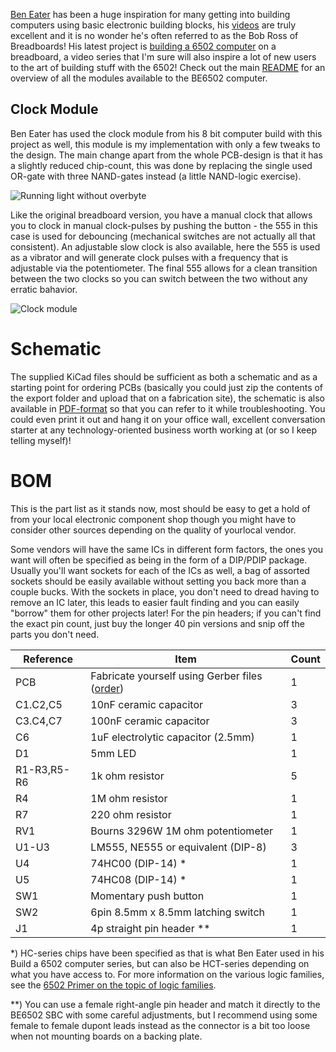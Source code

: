 [Ben Eater](https://eater.net/) has been a huge inspiration for many getting into building computers using basic electronic building blocks, his [videos](https://www.youtube.com/user/eaterbc) are truly excellent and it is no wonder he's often referred to as the Bob Ross of Breadboards! His latest project is [building a 6502 computer](https://eater.net/6502) on a breadboard, a video series that I'm sure will also inspire a lot of new users to the art of building stuff with the 6502! Check out the main [README](https://github.com/tebl/BE6502) for an overview of all the modules available to the BE6502 computer.

## Clock Module
Ben Eater has used the clock module from his 8 bit computer build with this project as well, this module is my implementation with only a few tweaks to the design. The main change apart from the whole PCB-design is that it has a slightly reduced chip-count, this was done by replacing the single used OR-gate with three NAND-gates instead (a little NAND-logic exercise).

![Running light without overbyte](https://github.com/tebl/BE6502/raw/master/gallery/2019-11-27%2020.53.11.jpg)

Like the original breadboard version, you have a manual clock that allows you to clock in manual clock-pulses by pushing the button - the 555 in this case is used for debouncing (mechanical switches are not actually all that consistent). An adjustable slow clock is also available, here the 555 is used as a vibrator and will generate clock pulses with a frequency that is adjustable via the potentiometer. The final 555 allows for a clean transition between the two clocks so you can switch between the two without any erratic bahavior.

![Clock module](https://github.com/tebl/BE6502/raw/master/BE6502%20Clock/gallery/2019-11-27%2020.39.37.jpg)

# Schematic
The supplied KiCad files should be sufficient as both a schematic and as a starting point for ordering PCBs (basically you could just zip the contents of the export folder and upload that on a fabrication site), the schematic is also available in [PDF-format](https://github.com/tebl/BE6502/raw/master/BE6502%20Clock/export/BE6502%20Clock.pdf) so that you can refer to it while troubleshooting. You could even print it out and hang it on your office wall, excellent conversation starter at any technology-oriented business worth working at (or so I keep telling myself)!

# BOM
This is the part list as it stands now, most should be easy to get a hold of from your local electronic component shop though you might have to consider other sources depending on the quality of yourlocal vendor.

Some vendors will have the same ICs in different form factors, the ones you want will often be specified as being in the form of a DIP/PDIP package. Usually you'll want sockets for each of the ICs as well, a bag of assorted sockets should be easily available without setting you back more than a couple bucks. With the sockets in place, you don't need to dread having to remove an IC later, this leads to easier fault finding and you can easily "borrow" them for other projects later! For the pin headers; if you can't find the exact pin count, just buy the longer 40 pin versions and snip off the parts you don't need.

| Reference    | Item                                  | Count |
| ------------ | ------------------------------------- | ----- |
| PCB          | Fabricate yourself using Gerber files ([order](https://www.pcbway.com/project/shareproject/BE6502_Build_a_6502_computer__Clock_module_revision_A_.html?inviteid=88707)) |     1 |
| C1.C2,C5     | 10nF ceramic capacitor                |     3 |
| C3.C4,C7     | 100nF ceramic capacitor               |     3 |
| C6           | 1uF electrolytic capacitor (2.5mm)    |     1 |
| D1           | 5mm LED                               |     1 |
| R1-R3,R5-R6  | 1k ohm resistor                       |     5 |
| R4           | 1M ohm resistor                       |     1 |
| R7           | 220 ohm resistor                      |     1 |
| RV1          | Bourns 3296W 1M ohm potentiometer     |     1 |
| U1-U3        | LM555, NE555 or equivalent (DIP-8)    |     3 |
| U4           | 74HC00 (DIP-14) *                     |     1 |
| U5           | 74HC08 (DIP-14) *                     |     1 |
| SW1          | Momentary push button                 |     1 |
| SW2          | 6pin 8.5mm x 8.5mm latching switch    |     1 |
| J1           | 4p straight pin header **             |     1 |

\*) HC-series chips have been specified as that is what Ben Eater used in his Build a 6502 computer series, but can also be HCT-series depending on what you have access to. For more information on the various logic families, see the [6502 Primer on the topic of logic families](http://wilsonminesco.com/6502primer/LogicFamilies.html).

\**) You can use a female right-angle pin header and match it directly to the BE6502 SBC with some careful adjustments, but I recommend using some female to female dupont leads instead as the connector is a bit too loose when not mounting boards on a backing plate.